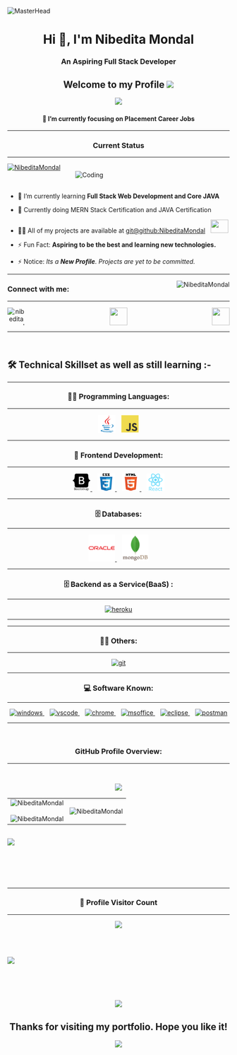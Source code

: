 ![MasterHead](https://github.com/dipayanjishu/dipayanjishu/blob/main/Color%20Matte.gif)

<h1 align="center">Hi 👋, I'm Nibedita Mondal</h1>
<h3 align="center">An Aspiring Full Stack Developer</h3>
<h2 align="center">Welcome to my Profile
    <img src="https://media.giphy.com/media/hvRJCLFzcasrR4ia7z/giphy.gif" width="20">
</h2>
<p align="center">
    <a href="https://github.com/NibeditaMondal/readme-typing-svg"><img src="https://readme-typing-svg.herokuapp.com?font=fira&size=23&color=F74533&background=EFFF4F00&center=true&width=500&height=45&lines=A+Self+Taught+Developer;Learning+Web+App+Development;Backend+Developer;Frontend+Developer;A+Quick+Learner"></a>
</p>
<h4 align="center">🔭 I’m currently focusing on Placement Career Jobs</h4>
<hr>
<h3 align="center">Current Status</h3><hr>
<p align="left"> <a href="https://github.com/ryo-ma/github-profile-trophy"><img src="https://github-profile-trophy.vercel.app/?username=NibeditaMondal" alt="NibeditaMondal" /></a>
<br>
<img align="right" alt="Coding" width="350" src="https://media.giphy.com/media/qgQUggAC3Pfv687qPC/giphy.gif"><br><br>
<p align="left">
<p align="left">
    
- 🌱 I’m currently learning **Full Stack Web Development and Core JAVA**

- 🌱 Currently doing MERN Stack Certification and JAVA Certification

- 👨‍💻 All of my projects are available at [git@github:NibeditaMondal](https://github.com/NibeditaMondal?tab=repositories)&nbsp;&nbsp; <a href="https://github.com/NibeditaMondal?tab=repositories" target="blank"><img src="https://cdn.jsdelivr.net/gh/devicons/devicon/icons/github/github-original-wordmark.svg" height="30" width="40"/></a>

- ⚡ Fun Fact: **Aspiring to be the best and learning new technologies.**
- ⚡ Notice: *Its a **New Profile**. Projects are yet to be committed.*</p>
<hr>
<img align="right" src="https://komarev.com/ghpvc/?username=NibeditaMondal&label=Profile%20views&color=0e75b6&style=flat" alt="NibeditaMondal" />

<h3 align="left">Connect with me:</h3><hr>
<p align="center">
<a href="https://www.linkedin.com/in/nibeditamondal003" target="blank"><img align="left" src="https://raw.githubusercontent.com/rahuldkjain/github-profile-readme-generator/master/src/images/icons/Social/linked-in-alt.svg" alt="nibeditamondal003" height="40" width="40" /></a>
<a href="mailto:nibeditamondaliembca2024@gmail.com" target="blank"><img align="center" src="https://cdn.jsdelivr.net/gh/devicons/devicon/icons/google/google-original.svg" height="40" width="40"/></a>
<a href="https://github.com/NibeditaMondal" target="blank"><img align="right" src="https://cdn.jsdelivr.net/gh/devicons/devicon/icons/github/github-original-wordmark.svg" height="40" width="40"/></a></p>  
<hr>     
<br>
<h2 align="left"> 🛠️ Technical Skillset as well as still learning :- </h2>
<hr>
<h3 align="center">👨‍💻 Programming Languages:</h3><hr>
<p align="center">
<a href="https://www.java.com" target="_blank" rel="noreferrer"> <img src="https://raw.githubusercontent.com/devicons/devicon/master/icons/java/java-original.svg" alt="java" width="40" height="40"/></a>&nbsp;&nbsp;
<a href="https://developer.mozilla.org/en-US/docs/Web/JavaScript" target="_blank" rel="noreferrer"> <img src="https://raw.githubusercontent.com/devicons/devicon/master/icons/javascript/javascript-original.svg" alt="javascript" width="40" height="40"/> </a>
</p>
<hr>
<h3 align="center">🧰 Frontend Development:</h3><hr>
<p align="center">
<a href="https://getbootstrap.com" target="_blank" rel="noreferrer"> <img src="https://raw.githubusercontent.com/devicons/devicon/master/icons/bootstrap/bootstrap-plain-wordmark.svg" alt="bootstrap" width="40" height="40"/> </a>&nbsp;&nbsp;
<a href="https://www.w3schools.com/css/" target="_blank" rel="noreferrer"> <img src="https://raw.githubusercontent.com/devicons/devicon/master/icons/css3/css3-original-wordmark.svg" alt="css3" width="40" height="40"/> </a>&nbsp;&nbsp;
<a href="https://www.w3.org/html/" target="_blank" rel="noreferrer"> <img src="https://raw.githubusercontent.com/devicons/devicon/master/icons/html5/html5-original-wordmark.svg" alt="html5" width="40" height="40"/> </a>&nbsp;&nbsp
<a href="https://reactjs.org/" target="_blank" rel="noreferrer"> <img src="https://raw.githubusercontent.com/devicons/devicon/master/icons/react/react-original-wordmark.svg" alt="react" width="40" height="40"/> </a>
</p>
<hr>
<h3 align="center">🗄️ Databases:</h3><hr>
<p align="center"> 
<a href="https://www.oracle.com/" target="_blank" rel="noreferrer"> <img src="https://raw.githubusercontent.com/devicons/devicon/master/icons/oracle/oracle-original.svg" alt="oracle" width="60" height="60"/> </a>&nbsp;&nbsp; 
<a href="https://www.mongodb.com/" target="_blank" rel="noreferrer"> <img src="https://raw.githubusercontent.com/devicons/devicon/master/icons/mongodb/mongodb-original-wordmark.svg" alt="mongodb" width="60" height="60"/> </a> 
</p>
<hr>
<h3 align="center">🗄️ Backend as a Service(BaaS) :</h3><hr>
<p align="center"> 
<a href="https://heroku.com" target="_blank" rel="noreferrer"> <img src="https://www.vectorlogo.zone/logos/heroku/heroku-icon.svg" alt="heroku" width="40" height="40"/> </a> 
</p>
<hr>
<hr>
<h3 align="center">👨‍💻 Others:</h3><hr>  
<p align="center"> 
<a href="https://git-scm.com/" target="_blank" rel="noreferrer"> <img src="https://www.vectorlogo.zone/logos/git-scm/git-scm-icon.svg" alt="git" width="40" height="40"/> </a>
</p>
<hr>
<h3 align="center">💻 Software Known:</h3><hr>  
<p align="center">   
<a href="https://windows.com" target="_blank" rel="noreferrer"> <img src="https://img.icons8.com/fluency/48/000000/windows-10.png" alt="windows" width="40" height="40"/> </a>&nbsp;&nbsp;
<a href="https://visualstudiocode.com/" target="_blank" rel="noreferrer"> <img src="https://img.icons8.com/color/48/000000/visual-studio-code-2019.png" alt="vscode" width="40" height="40"/> </a>&nbsp;&nbsp;
<a href="https://chrome.com/" target="_blank" rel="noreferrer"> <img src="https://img.icons8.com/color/48/000000/chrome.png" alt="chrome" width="40" height="40"/> </a>&nbsp;&nbsp;
<a href="https://microsoftoffice.com" target="_blank" rel="noreferrer"> <img src="https://img.icons8.com/color/48/000000/microsoft-office-2019.png" alt="msoffice" width="40" height="40"/> </a>&nbsp;&nbsp;
<a href="https://eclipse.org" target="_blank" rel="noreferrer"><img src="https://img.icons8.com/nolan/64/java-eclipse.png" alt="eclipse" width="40" height="40"/> </a>&nbsp;&nbsp;
<a href="https://postman.com" target="_blank" rel="noreferrer"> <img src="https://www.vectorlogo.zone/logos/getpostman/getpostman-icon.svg" alt="postman" width="40" height="40"/> </a>
</p>
<hr>
<br>
<h3 align="center">GitHub Profile Overview:</h3>
<hr> 
<br>
<p align="center">
    <img src="https://user-images.githubusercontent.com/73097560/115834477-dbab4500-a447-11eb-908a-139a6edaec5c.gif" >
    <br>
    <table border="0" align="center">
        <tr border="0">
            <td width="50%" align="center"><img align="left" src="https://github-readme-stats.vercel.app/api?username=NibeditaMondal&show_icons=true&theme=dark&title_color=41ec55&text_color=3dffd8&locale=en" alt="NibeditaMondal" />
                <br>
            </br>
            <img align="center" src="https://github-readme-streak-stats.herokuapp.com/?user=NibeditaMondal&theme=dark" alt="NibeditaMondal" />
        </td>
        <td width="50%" align="center">
            <img align="center" src="https://github-readme-stats.vercel.app/api/top-langs?username=NibeditaMondal&show_icons=true&theme=dark&title_color=10fe97&text_color=80fdff&locale=en&layout=compact" alt="NibeditaMondal" />
        </td>
    </tr>
    </table>
    <br>
<img src="https://user-images.githubusercontent.com/73097560/115834477-dbab4500-a447-11eb-908a-139a6edaec5c.gif">
</p>
<br>
<br>
<p align="centre">
    <br>
    <hr>
<div align=center>
    <h3><b>📍 Profile Visitor Count</b></h3><hr>
</div>
<p align="center" >   
    <img src="https://profile-counter.glitch.me/NibeditaMondal/count.svg" />  
  </p>
 <br><br>
 <p align="centre">
 <img src="https://activity-graph.herokuapp.com/graph?username=NibeditaMondal&theme=react-dark" /></p> 
<br><br><br>
<p align="center">
<img src="https://user-images.githubusercontent.com/73097560/115834477-dbab4500-a447-11eb-908a-139a6edaec5c.gif"></p>
<h2 align="center"> Thanks for visiting my portfolio. Hope you like it!</h2>
<p align="center">
<img src="https://user-images.githubusercontent.com/73097560/115834477-dbab4500-a447-11eb-908a-139a6edaec5c.gif"></p>
